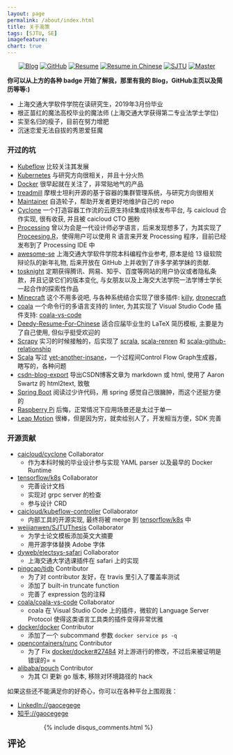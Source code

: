 ```yaml
---
layout: page
permalink: /about/index.html
title: 关于高策
tags: [SJTU, SE]
imagefeature: 
chart: true
---
```


<p align="center">
	<a href="http://gaocegege.com/Blog"><img src="https://img.shields.io/badge/blog-30k%20visitors-ffffff.svg?style=social" alt="Blog"></a>
	<a href="https://github.com/gaocegege/"><img src="https://img.shields.io/github/followers/gaocegege.svg?style=social&label=Follow" alt="GitHub"></a>
	<a href="http://gaocegege.com/resume/"><img src="https://img.shields.io/badge/resume-english-blue.svg" alt="Resume"></a>
	<a href="http://gaocegege.com/resume/cn/"><img src="https://img.shields.io/badge/%E7%AE%80%E5%8E%86-%E4%B8%AD%E6%96%87-blue.svg" alt="Resume in Chinese"></a>
	<a href="http://en.sjtu.edu.cn/"><img src="https://img.shields.io/badge/univ-SJTU-020081.svg" alt="SJTU"></a>
	<a href="http://en.sjtu.edu.cn/"><img src="https://img.shields.io/badge/degree-master-0100b3.svg" alt="Master"></a>
</p>

**你可以从上方的各种 badge 开始了解我，那里有我的 Blog，GitHub主页以及简历等等:)**

- 上海交通大学软件学院在读研究生，2019年3月份毕业
- 根正苗红的魔法高校毕业的魔法师 (上海交通大学获得第二专业法学士学位)
- 实至名归的瘦子，目前在努力增肥
- 沉迷恋爱无法自拔的秀恩爱狂魔

### 开过的坑

- [Kubeflow](https://github.com/google/kubeflow) 比较关注其发展
- [Kubernetes](https://github.com/kubernetes/kubernetes) 与研究方向很相关，并且十分火热
- [Docker](https://github.com/docker/docker) 很早起就在关注了，非常贴地气的产品
- [treadmill](https://github.com/Morgan-Stanley/treadmill) 摩根士坦利开源的基于容器的集群管理系统，与研究方向很相关
- [Maintainer](https://github.com/gaocegege/maintainer) 自造轮子，帮助开发者更好地维护自己的 repo
- [Cyclone](https://github.com/caicloud/cyclone) 一个打造容器工作流的云原生持续集成持续发布平台, 与 caicloud 合作实现, 很有收获, 并且被 caicloud CTO 圈粉
- [Processing](https://github.com/processing/processing) 曾以为会是一代设计师必学语言，后来发现想多了，为其实现了 [Proceesing.R](https://github.com/gaocegege/processing.r)，使得用户可以使用 R 语言来开发 Processing 程序，目前已经发布到了 Processing IDE 中
- [awesome-se](https://github.com/SJTU-SE/awesome-se) 上海交通大学软件学院本科编程作业参考, 原本是给 13 级软院辩论队的新年礼物, 后来开放在 GitHub 上并收到了许多学弟学妹的贡献.
- [tosknight](https://github.com/siglt/tosknight) 定期获得腾讯、网易、知乎、百度等网站的用户协议或者隐私条款，并且记录它们的版本变化, 与女朋友以及上海交大法学院一法学博士学长一起合作的探索性作品
- [Minecraft](https://minecraft.net/zh-hans/) 这个不用多说吧, 与各种系统结合实现了很多插件: [killy](https://github.com/prism-river/killy), [dronecraft](https://github.com/gaocegege/dronecraft)
- [coala](https://github.com/coala/coala) 一个命令行的多语言支持的 linter, 为其实现了 Visual Studio Code 插件支持: [coala-vs-code](https://github.com/coala/coala-vs-code)
- [Deedy-Resume-For-Chinese](https://github.com/gaocegege/Deedy-Resume-for-Chinese) 适合应届毕业生的 LaTeX 简历模板, 主要是为了自己使用, 但似乎挺受欢迎的
- [Scrapy](https://github.com/scrapy/scrapy) 实习的时候接触的，后实现了 [scrala](https://github.com/gaocegege/scrala), [scala-renren](https://github.com/gaocegege/scala-renren) 和 [scala-github-relationship](https://github.com/gaocegege/scala-github-relationship)
- [Scala](https://github.com/scala/scala) 写过 [yet-another-insane](https://github.com/gaocegege/yet-another-insane)，一个过程间Control Flow Graph生成器，瞎写的，各种问题
- [csdn-blog-export](https://github.com/gaocegege/csdn-blog-export) 导出CSDN博客文章为 markdown 或 html, 使用了 Aaron Swartz 的 html2text, 致敬
- [Spring Boot](https://github.com/spring-projects/spring-boot) 阅读过少许代码，用 spring 感觉自己很臃肿，而这个还挺方便的
- [Raspberry Pi](https://www.raspberrypi.org/) 后悔，正常情况下应用场景还是太过于单一
- [Leap Motion](https://www.leapmotion.com/) 很棒，但是因为穷，就卖给别人了，开发相当方便，SDK 完善

### 开源贡献

- [caicloud/cyclone](https://github.com/caicloud/cyclone) Collaborator
	- 作为本科时候的毕业设计参与实现 YAML parser 以及最早的 Docker Runtime
- [tensorflow/k8s](https://github.com/tensorflow/k8s) Collaborator
	- 完善设计文档
	- 实现对 grpc server 的检查
	- 参与设计 CRD
- [caicloud/kubeflow-controller](https://github.com/caicloud/kubeflow-controller) Collaborator
	- 内部工具的开源实现, 最终将被 merge 到 [tensorflow/k8s](https://github.com/tensorflow/k8s) 中
- [weijianwen/SJTUThesis](https://github.com/sjtug/SJTUThesis) Collaborator
	- 为学士论文模板添加英文大摘要
	- 用开源字体替换 Adobe 字体
- [dyweb/electsys-safari](https://github.com/dyweb/electsys-safari/commits/master?author=gaocegege) Collaborator
	- 上海交通大学选课插件在 safari 上的实现
- [pingcap/tidb](https://github.com/pingcap/tidb/commits/master?author=gaocegege) Contributor
	- 为了对 contributor 友好，在 travis 里引入了覆盖率测试
	- 添加了 built-in truncate function
	- 完善了 expression 包的注释
- [coala/coala-vs-code](https://github.com/coala/coala-vs-code/commits/master?author=gaocegege) Collaborator
	- coala 在 Visual Studio Code 上的插件，微软的 Language Server Protocol 使得这类语言工具类的插件变得非常优雅
- [docker/docker](https://github.com/docker/docker/commits/master?author=gaocegege) Contributor
	- 添加了一个 subcommand 参数 `docker service ps -q`
- [opencontainers/runc](https://github.com/opencontainers/runc/commits/master?author=gaocegege) Contributor
	- 为了 Fix [docker/docker#27484](https://github.com/docker/docker/issues/27484) 对上游进行的修改，不过后来被证明是错误的= =
- [alibaba/pouch](https://github.com/alibaba/pouch/commits?author=gaocegege) Contributor
	- 为其 CI 更新 go 版本, 移除对环境路径的 hack

如果这些还不能满足你的好奇心，你可以在各种平台上围观我：

- [LinkedIn://gaocegege](https://www.linkedin.com/in/gaocegege/)
- [知乎://gaocegege](https://www.zhihu.com/people/gaocegege)

<div class="cf"></div>

<section class="summer-disqus row">
    <div class="small-12 columns">
        <h1 class="summer-comments-header">评论</h1>
        <div id="disqus_thread"></div>
        {% include disqus_comments.html %}
    </div>
</section>
